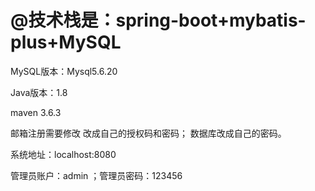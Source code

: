 # @技术栈是：spring-boot+mybatis-plus+MySQL

MySQL版本：Mysql5.6.20 

Java版本：1.8

maven 3.6.3

邮箱注册需要修改 改成自己的授权码和密码；
数据库改成自己的密码。

系统地址：localhost:8080

管理员账户：admin ；管理员密码：123456

